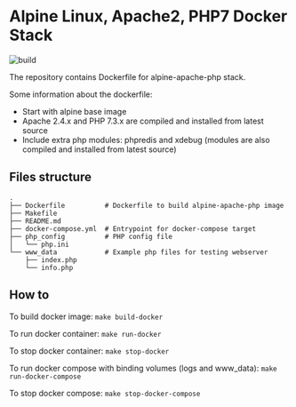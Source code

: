 # Alpine Linux, Apache2, PHP7 Docker Stack

![build](https://github.com/duy0611/alpine-php-apache-stack/workflows/Build/badge.svg)

The repository contains Dockerfile for alpine-apache-php stack.

Some information about the dockerfile:
- Start with alpine base image
- Apache 2.4.x and PHP 7.3.x are compiled and installed from latest source
- Include extra php modules: phpredis and xdebug (modules are also compiled and installed from latest source)

## Files structure

```
.
├── Dockerfile          # Dockerfile to build alpine-apache-php image
├── Makefile
├── README.md
├── docker-compose.yml  # Entrypoint for docker-compose target
├── php_config          # PHP config file
│   └── php.ini
└── www_data            # Example php files for testing webserver
    ├── index.php
    └── info.php
```

## How to

To build docker image: `make build-docker`

To run docker container: `make run-docker`

To stop docker container: `make stop-docker`

To run docker compose with binding volumes (logs and www_data): `make run-docker-compose`

To stop docker compose: `make stop-docker-compose`

